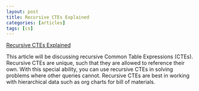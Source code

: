 ```yaml
---
layout: post
title: Recursive CTEs Explained
categories: [articles]
tags: [cs]
---
```


[Recursive CTEs Explained](https://www.essentialsql.com/recursive-ctes-explained/)

This article will be discussing recursive Common Table Expressions (CTEs). Recursive CTEs are unique, such that they are allowed to reference their own. With this special ability, you can use recursive CTEs in solving problems where other queries cannot. Recursive CTEs are best in working with hierarchical data such as org charts for bill of materials.
<!--more-->
